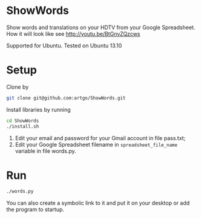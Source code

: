 ShowWords
=========

Show words and translations on your HDTV from your Google Spreadsheet.
How it will look like see http://youtu.be/BtGnvZQzcws

Supported for Ubuntu. Tested on Ubuntu 13.10

# Setup
Clone by
```bash
git clone git@github.com:artgo/ShowWords.git
```

Install libraries by running
```bash
cd ShowWords
./install.sh
```

1. Edit your email and password for your Gmail account in file pass.txt;
2. Edit your Google Spreadsheet filename in ```spreadsheet_file_name``` variable in file words.py. 

# Run
```bash
./words.py
```

You can also create a symbolic link to it and put it on your desktop or add the program to startup.
